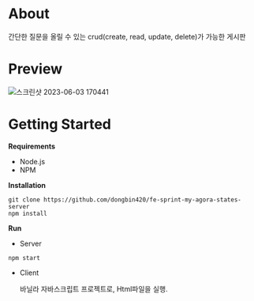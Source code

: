 # About
간단한 질문을 올릴 수 있는 crud(create, read, update, delete)가 가능한 게시판

# Preview
![스크린샷 2023-06-03 170441](https://github.com/dongbin420/fe-sprint-my-agora-states-server/assets/121805002/816e26b9-c8ef-46d3-9eda-403184915fea)

# Getting Started

**Requirements**
* Node.js
* NPM

**Installation**

```
git clone https://github.com/dongbin420/fe-sprint-my-agora-states-server
npm install
```

**Run**

* Server
```
npm start
```

* Client

  바닐라 자바스크립트 프로젝트로, Html파일을 실행. 
